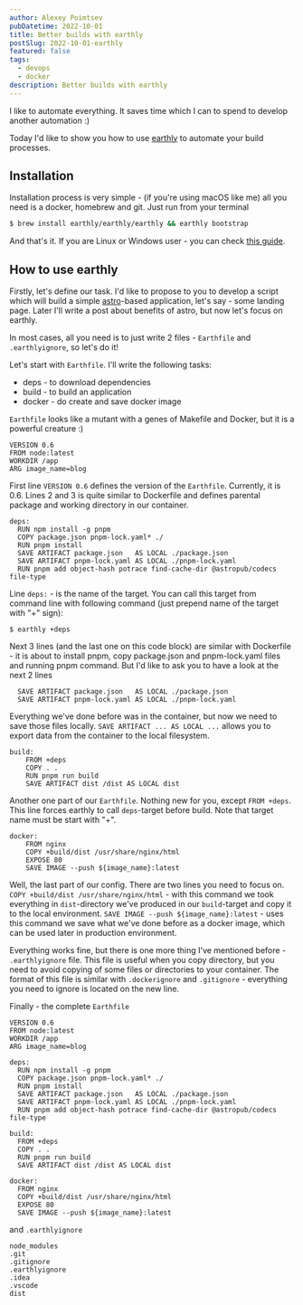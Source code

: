 ```yaml
---
author: Alexey Poimtsev
pubDatetime: 2022-10-01
title: Better builds with earthly
postSlug: 2022-10-01-earthly
featured: false
tags:
  - devops
  - docker
description: Better builds with earthly
---
```


I like to automate everything. It saves time which I can to spend to develop another automation :)

Today I'd like to show you how to use [earthly](https://earthly.dev/) to automate your build processes.

## Installation

Installation process is very simple - (if you're using macOS like me) all you need is a docker, homebrew and git. Just run from your terminal

```bash
$ brew install earthly/earthly/earthly && earthly bootstrap
```

And that's it. If you are Linux or Windows user - you can check [this guide](https://earthly.dev/get-earthly).

## How to use earthly

Firstly, let's define our task. I'd like to propose to you to develop a script which will build a simple [astro](https://astro.build)-based application, let's say - some landing page. Later I'll write a post about benefits of astro, but now let's focus on earthly.

In most cases, all you need is to just write 2 files - `Earthfile` and `.earthlyignore`, so let's do it!

Let's start with `Earthfile`. I'll write the following tasks:

- deps - to download dependencies
- build - to build an application
- docker - do create and save docker image

`Earthfile` looks like a mutant with a genes of Makefile and Docker, but it is a powerful creature :)

```docker
VERSION 0.6
FROM node:latest
WORKDIR /app
ARG image_name=blog
```

First line `VERSION 0.6` defines the version of the `Earthfile`. Currently, it is 0.6. Lines 2 and 3 is quite similar to Dockerfile and defines parental package and working directory in our container.

```docker
deps:
  RUN npm install -g pnpm
  COPY package.json pnpm-lock.yaml* ./
  RUN pnpm install
  SAVE ARTIFACT package.json   AS LOCAL ./package.json
  SAVE ARTIFACT pnpm-lock.yaml AS LOCAL ./pnpm-lock.yaml
  RUN pnpm add object-hash potrace find-cache-dir @astropub/codecs file-type
```

Line `deps:` - is the name of the target. You can call this target from command line with following command (just prepend name of the target with "+" sign):

```
$ earthly +deps
```

Next 3 lines (and the last one on this code block) are similar with Dockerfile - it is about to install pnpm, copy package.json and pnpm-lock.yaml files and running pnpm command. But I'd like to ask you to have a look at the next 2 lines

```
  SAVE ARTIFACT package.json   AS LOCAL ./package.json
  SAVE ARTIFACT pnpm-lock.yaml AS LOCAL ./pnpm-lock.yaml
```

Everything we've done before was in the container, but now we need to save those files locally. `SAVE ARTIFACT ... AS LOCAL ...` allows you to export data from the container to the local filesystem.

```
build:
    FROM +deps
    COPY . .
    RUN pnpm run build
    SAVE ARTIFACT dist /dist AS LOCAL dist
```

Another one part of our `Earthfile`. Nothing new for you, except `FROM +deps`. This line forces earthly to call `deps`-target before build. Note that target name must be start with "+".

```
docker:
    FROM nginx
    COPY +build/dist /usr/share/nginx/html
    EXPOSE 80
    SAVE IMAGE --push ${image_name}:latest
```

Well, the last part of our config. There are two lines you need to focus on. `COPY +build/dist /usr/share/nginx/html` - with this command we took everything in `dist`-directory we've produced in our `build`-target and copy it to the local environment. `SAVE IMAGE --push ${image_name}:latest` - uses this command we save what we've done before as a docker image, which can be used later in production environment.

Everything works fine, but there is one more thing I've mentioned before - `.earthlyignore` file. This file is useful when you copy directory, but you need to avoid copying of some files or directories to your container. The format of this file is similar with `.dockerignore` and `.gitignore` - everything you need to ignore is located on the new line.

Finally - the complete `Earthfile`

```docker
VERSION 0.6
FROM node:latest
WORKDIR /app
ARG image_name=blog

deps:
  RUN npm install -g pnpm
  COPY package.json pnpm-lock.yaml* ./
  RUN pnpm install
  SAVE ARTIFACT package.json   AS LOCAL ./package.json
  SAVE ARTIFACT pnpm-lock.yaml AS LOCAL ./pnpm-lock.yaml
  RUN pnpm add object-hash potrace find-cache-dir @astropub/codecs file-type

build:
  FROM +deps
  COPY . .
  RUN pnpm run build
  SAVE ARTIFACT dist /dist AS LOCAL dist

docker:
  FROM nginx
  COPY +build/dist /usr/share/nginx/html
  EXPOSE 80
  SAVE IMAGE --push ${image_name}:latest
```

and `.earthlyignore`

```
node_modules
.git
.gitignore
.earthlyignore
.idea
.vscode
dist
```
